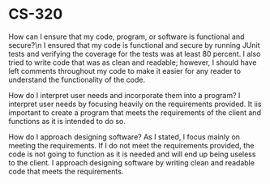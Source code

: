 # CS-320

How can I ensure that my code, program, or software is functional and secure?\n
I ensured that my code is functional and secure by running JUnit tests and verifying the coverage for the tests was at least 80 percent. I also tried to write code that was as clean
and readable; however, I should have left comments throughout my code to make it easier for any reader to understand the functionality of the code.

How do I interpret user needs and incorporate them into a program?
I interpret user needs by focusing heavily on the requirements provided. It iis important to create a program that meets the requirements of the client and functions as it is 
intended to do so. 

How do I approach designing software?
As I stated, I focus mainly on meeting the requirements. If I do not meet the requirements provided, the code is not going to function as it is needed and will end up being useless 
to the client. I approach designing software by writing clean and readable code that meets the requirements. 
